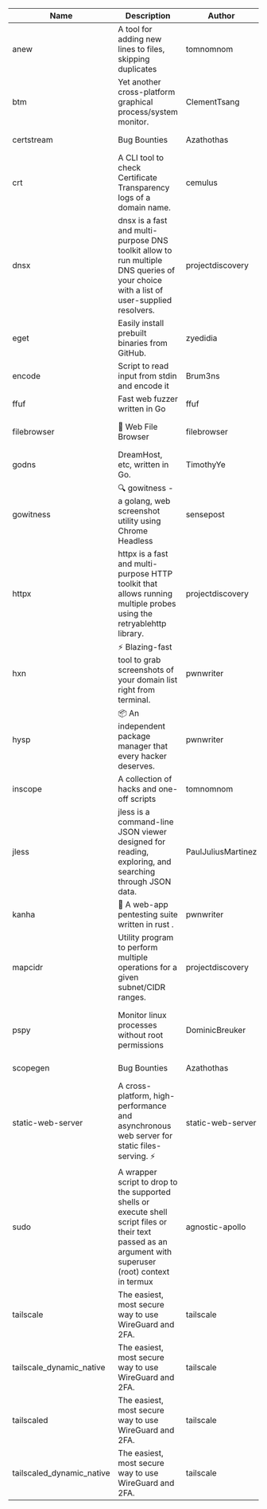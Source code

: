 | Name | Description | Author | Repository | Stars | Version | Updated | Size | SHA256SUM | B3SUM | Source | Language | License |
| ---- | ----------- | ------ | ---------- | ----- | ------- | ------- | ---- | --- | ------ | --------|-------- | ------- |
| anew | A tool for adding new lines to files, skipping duplicates | tomnomnom | [https://github.com/tomnomnom/anew](https://github.com/tomnomnom/anew) | 1102 | v0.1.1 | 2022-03-15T22:35:31Z | 1.41 MB | 4718e5922e66590f658da2add0fe0c52a6ea3b0ae22bc209d4ce190e16412a33 | 0a11837ed22b73d5c219b561e809eac2f954858abd09bdecd57e60fe51e18b55 | https://raw.githubusercontent.com/Azathothas/Toolpacks/main/aarch64_arm64_v8a_Android/anew | Go | MIT License |
| btm | Yet another cross-platform graphical process/system monitor. | ClementTsang | [https://github.com/ClementTsang/bottom](https://github.com/ClementTsang/bottom) | 8162 | 0.9.6 | 2023-08-27T01:43:44Z | 3.11 MB | b8f620274b7f437889d8658ea4f5b9205d62d28c9d11e3d41711705a18f64c08 | 5ca18f41542d6768580e2ca24ad853cb8ac3bf866b202af136cefd7343194868 | https://raw.githubusercontent.com/Azathothas/Toolpacks/main/aarch64_arm64_v8a_Android/btm | Rust | MIT License |
| certstream |  Bug Bounties | Azathothas | [https://github.com/Azathothas/Arsenal](https://github.com/Azathothas/Arsenal) | 12 | null |  | 4.54 MB | ca80cd38672190ffb0d4920bf3fd9861aebb6ad5e4b17dcf997a53cebf26714d | 3107027c14edcd4f45d3efeb71fb11ee402ecb1bdf877ae7674b6cc2915b348c | https://raw.githubusercontent.com/Azathothas/Toolpacks/main/aarch64_arm64_v8a_Android/certstream | Shell | null |
| crt | A CLI tool to check Certificate Transparency logs of a domain name. | cemulus | [https://github.com/cemulus/crt](https://github.com/cemulus/crt) | 64 | v0.1.0 | 2022-03-08T21:41:54Z | 4.63 MB | 99e5f5a106448f29faf836c5c0fe425e1d49daebf1b55f8186c0440cad63a323 | 72702898ba3e9a0c0a37ac9c832d5280c5d89ab0cfd99fd3d98cd6dc0ab303e5 | https://raw.githubusercontent.com/Azathothas/Toolpacks/main/aarch64_arm64_v8a_Android/crt | Go | Apache License 2.0 |
| dnsx | dnsx is a fast and multi-purpose DNS toolkit allow to run multiple DNS queries of your choice with a list of user-supplied resolvers. | projectdiscovery | [https://github.com/projectdiscovery/dnsx](https://github.com/projectdiscovery/dnsx) | 1818 | v1.1.6 | 2023-11-11T19:20:44Z | 25.01 MB | 0b91e2ccc52cb6f9593c8ac6e43c500d181755125f5486abce2c3da053818dda | e9ae60d6f3d80919f0de1e7e8fe38424c84141f3b9df900d68915970a31290d3 | https://raw.githubusercontent.com/Azathothas/Toolpacks/main/aarch64_arm64_v8a_Android/dnsx | Go | MIT License |
| eget | Easily install prebuilt binaries from GitHub. | zyedidia | [https://github.com/zyedidia/eget](https://github.com/zyedidia/eget) | 653 | v1.3.3 | 2023-02-22T05:15:46Z | 6.49 MB | a16898d78204396bbce070b39c3452f8be7119a83b66f3ea043ee5c84831adec | aa0585a77b6bf8a391823dd672a94fec773576815bde4ff101293ea885d98e68 | https://raw.githubusercontent.com/Azathothas/Toolpacks/main/aarch64_arm64_v8a_Android/eget | Go | MIT License |
| encode | Script to read input from stdin and encode it | Brum3ns | [https://github.com/Brum3ns/encode](https://github.com/Brum3ns/encode) | 18 | null |  | 2.49 MB | 5d4aa11cfda66bb6f30baabad268ba307ba53f0faeb764d93589ee5e3a48d1c7 | c7289704677aa9530dad20db400df3bb85e13990317e5ee0dde3800ff6e4e98c | https://raw.githubusercontent.com/Azathothas/Toolpacks/main/aarch64_arm64_v8a_Android/encode | Go | MIT License |
| ffuf | Fast web fuzzer written in Go | ffuf | [https://github.com/ffuf/ffuf](https://github.com/ffuf/ffuf) | 10701 | v2.1.0 | 2023-09-16T12:23:19Z | 8.18 MB | 7674b60ad560dece0f3a2f996c16c101edeaa5fe47210a40ae3af12401a8dd34 | 541c930a945e2a3f12143d12e0c475e2c50d3ee4e47db0cc1a145d302a625f0c | https://raw.githubusercontent.com/Azathothas/Toolpacks/main/aarch64_arm64_v8a_Android/ffuf | Go | MIT License |
| filebrowser | 📂 Web File Browser | filebrowser | [https://github.com/filebrowser/filebrowser](https://github.com/filebrowser/filebrowser) | 21989 | v2.26.0 | 2023-11-02T21:58:20Z | 13.29 MB | 84ab5d7f18206743bc1deb27a9bc45615c745daf07480df97f6357d8f6f482ba | 0439627e125d30d20504232cdf848b8c52c721622e788dfb7e2b52f26ff48a34 | https://raw.githubusercontent.com/Azathothas/Toolpacks/main/aarch64_arm64_v8a_Android/filebrowser | Go | Apache License 2.0 |
| godns |  DreamHost, etc, written in Go. | TimothyYe | [https://github.com/TimothyYe/godns](https://github.com/TimothyYe/godns) | 1384 | v3.0.4 | 2023-10-22T12:12:07Z | 11.80 MB | 845c8c2c72cdfc43dfb34e3eea9fc5f98ff4a41dcc86962e736212ecb68c089e | 98e01dc71c5f06023c3beed355504ba3d50a83f0b464c89e5fe28cd3a787cd59 | https://raw.githubusercontent.com/Azathothas/Toolpacks/main/aarch64_arm64_v8a_Android/godns | Go | Apache License 2.0 |
| gowitness | 🔍 gowitness - a golang, web screenshot utility using Chrome Headless | sensepost | [https://github.com/sensepost/gowitness](https://github.com/sensepost/gowitness) | 2498 | 2.5.1 | 2023-10-29T11:11:30Z | 25.96 MB | c1fe2c01a15091be98586f8ce0193f20e181b3ad17a1ecd9553318e0bd64324c | 59de547c2e4a8193ca0ba8e871192c6ddac4d4bead660dc61fab03e71c779795 | https://raw.githubusercontent.com/Azathothas/Toolpacks/main/aarch64_arm64_v8a_Android/gowitness | Go | GNU General Public License v3.0 |
| httpx | httpx is a fast and multi-purpose HTTP toolkit that allows running multiple probes using the retryablehttp library. | projectdiscovery | [https://github.com/projectdiscovery/httpx](https://github.com/projectdiscovery/httpx) | 6283 | v1.3.7 | 2023-11-13T07:26:10Z | 39.73 MB | cb36e6861059b00665dc2cd7decf01b5982f16b7b67eebe24747549546439aac | b2329c6f3c7b52b90078e251470fe4a79ee626efc2889619a35c0c35b8c7465c | https://raw.githubusercontent.com/Azathothas/Toolpacks/main/aarch64_arm64_v8a_Android/httpx | Go | MIT License |
| hxn | ⚡ Blazing-fast tool to grab screenshots of your domain list right from terminal. | pwnwriter | [https://github.com/pwnwriter/haylxon](https://github.com/pwnwriter/haylxon) | 348 | v0.1.9 | 2023-11-03T07:24:19Z | 6.03 MB | dfbc687a895ffd348fd622ec4981d5ebb0f424915e7ce3efc131eba898221108 | 168f821cbbceee545ce339a365f3d9f6005d0a58611ae5d42daee7654544b273 | https://raw.githubusercontent.com/Azathothas/Toolpacks/main/aarch64_arm64_v8a_Android/hxn | Rust | MIT License |
| hysp | 📦 An independent package manager that every hacker deserves. | pwnwriter | [https://github.com/pwnwriter/hysp](https://github.com/pwnwriter/hysp) | 385 | v0.1.2 | 2023-12-13T15:03:18Z | 3.26 MB | 4b30de2662f97aa26f3500cea103455e880f84f9b584270a593d3520033d2af5 | c2db1c9c0dfecc69256cd04973376754aa0f3fc1b729260d7f8e20ba6bc30f05 | https://raw.githubusercontent.com/Azathothas/Toolpacks/main/aarch64_arm64_v8a_Android/hysp | Rust | MIT License |
| inscope | A collection of hacks and one-off scripts | tomnomnom | [https://github.com/tomnomnom/hacks](https://github.com/tomnomnom/hacks) | 1959 | null |  | 1.79 MB | 508df66e05b2b015ee810902ccee63d0afa615b03e1948d9afd74d2c352ba3a6 | bb5ccc2c7c7f83c7128cd8923e04a4c2b2b1d67cb91ae74d9cfec4259416ca6a | https://raw.githubusercontent.com/Azathothas/Toolpacks/main/aarch64_arm64_v8a_Android/inscope | Go | null |
| jless | jless is a command-line JSON viewer designed for reading, exploring, and searching through JSON data. | PaulJuliusMartinez | [https://github.com/PaulJuliusMartinez/jless](https://github.com/PaulJuliusMartinez/jless) | 4295 | v0.9.0 | 2023-07-17T02:51:34Z | 1.74 MB | 7833474dcc6a493542580897949bb4b842e0f9e2e71834ee6072c469573120f5 | 56e6f82dd4b81ec33cf1d76090f6522514c0f96bb2843c12688e1979015ee859 | https://raw.githubusercontent.com/Azathothas/Toolpacks/main/aarch64_arm64_v8a_Android/jless | Rust | MIT License |
| kanha | 🦚 A web-app pentesting suite written in rust . | pwnwriter | [https://github.com/pwnwriter/kanha](https://github.com/pwnwriter/kanha) | 219 | v-v0.1.2 | 2023-10-17T16:42:52Z | 2.78 MB | d92ce5d7f396d0cd46c7766bca3aaa0351abb4cfec0279b94783eb06dfd0d303 | 6b2ed3125975891cddc8001b3ae8b6ce658ff5828a4f36e2fba36118a4d3dd34 | https://raw.githubusercontent.com/Azathothas/Toolpacks/main/aarch64_arm64_v8a_Android/kanha | Rust | MIT License |
| mapcidr | Utility program to perform multiple operations for a given subnet/CIDR ranges. | projectdiscovery | [https://github.com/projectdiscovery/mapcidr](https://github.com/projectdiscovery/mapcidr) | 870 | v1.1.16 | 2023-11-23T07:59:56Z | 22.31 MB | 5c001b102044dc5f53a222764f3fc00fcda8b91c1209070c557844a73c58dc8d | ac0953c24578629a23d090a6a0e7c7251f307915b476f0b9b7bd107e0396a271 | https://raw.githubusercontent.com/Azathothas/Toolpacks/main/aarch64_arm64_v8a_Android/mapcidr | Go | MIT License |
| pspy | Monitor linux processes without root permissions | DominicBreuker | [https://github.com/DominicBreuker/pspy](https://github.com/DominicBreuker/pspy) | 4291 | v1.2.1 | 2023-01-17T21:10:08Z | 3.48 MB | 2eb2719f451fa9956e9a55d22b37ae43d9822af0b2bbaa5b72c381c6d729e693 | 0a89754c7dd65055477d9bce25de4af447678109bdb818c2b950f7b19c792df4 | https://raw.githubusercontent.com/Azathothas/Toolpacks/main/aarch64_arm64_v8a_Android/pspy | Go | GNU General Public License v3.0 |
| scopegen |  Bug Bounties | Azathothas | [https://github.com/Azathothas/Arsenal](https://github.com/Azathothas/Arsenal) | 12 | null |  | 1.54 MB | 0925542a8e45db109a92db6d2d145eb8a5e89884cbb5984f85409b6f1974738a | 328f12ae6c7120b1603add5e18a761de2cb30f9a39a92e07baf68c64be09d753 | https://raw.githubusercontent.com/Azathothas/Toolpacks/main/aarch64_arm64_v8a_Android/scopegen | Shell | null |
| static-web-server | A cross-platform, high-performance and asynchronous web server for static files-serving. ⚡ | static-web-server | [https://github.com/static-web-server/static-web-server](https://github.com/static-web-server/static-web-server) | 957 | v2.24.2 | 2023-12-28T17:38:30Z | 6.44 MB | b91c0be5c541d063ef553aeac152f2c553a22bfd26e1d9da736e4bcd6c3299d5 | b81d7d2f8f24eccd2eb58d3ed59d3fdae47075101c03e692c53ac2b4eb5023f5 | https://raw.githubusercontent.com/Azathothas/Toolpacks/main/aarch64_arm64_v8a_Android/static-web-server | Rust | Apache License 2.0 |
| sudo | A wrapper script to drop to the supported shells or execute shell script files or their text passed as an argument with superuser (root) context in termux | agnostic-apollo | [https://github.com/agnostic-apollo/sudo](https://github.com/agnostic-apollo/sudo) | 63 | v0.2.0 | 2021-04-10T21:03:11Z | 0.24 MB | 9e56787b3ca489a9eb9e3a64f54944aa92c728d18576972ef7ef6bb10ca6462c | 261a7ec6cf5ed2fbc82f8128f2583eda7faeb8939b9e08143046f0b046e504ae | https://raw.githubusercontent.com/Azathothas/Toolpacks/main/aarch64_arm64_v8a_Android/sudo | Shell | MIT License |
| tailscale | The easiest, most secure way to use WireGuard and 2FA. | tailscale | [https://github.com/tailscale/tailscale](https://github.com/tailscale/tailscale) | 14780 | v1.56.1 | 2023-12-15T19:44:23Z | 10.42 MB | a114fc9064192e1eddbf0cec8ca95ff342df0b2ae717a6f9c628387ed6451c98 | 0887795552cff90cfd0844694b6c3a87024d97fae58c9a5ce8f7d806eaf923ce | https://raw.githubusercontent.com/Azathothas/Toolpacks/main/aarch64_arm64_v8a_Android/tailscale | Go | BSD 3-Clause New or Revised License |
| tailscale_dynamic_native | The easiest, most secure way to use WireGuard and 2FA. | tailscale | [https://github.com/tailscale/tailscale](https://github.com/tailscale/tailscale) | 14780 | v1.56.1 | 2023-12-15T19:44:23Z | 10.69 MB | 962f04fabf917728de07d7459b77b528c56033aa6e4f14b9474ea2d7b4903634 | f63b7a215b4d4e7a0128850d114396ef86aff9479a50ed840bebf6e2a1971b2e | https://raw.githubusercontent.com/Azathothas/Toolpacks/main/aarch64_arm64_v8a_Android/tailscale_dynamic_native | Go | BSD 3-Clause New or Revised License |
| tailscaled | The easiest, most secure way to use WireGuard and 2FA. | tailscale | [https://github.com/tailscale/tailscale](https://github.com/tailscale/tailscale) | 14780 | v1.56.1 | 2023-12-15T19:44:23Z | 28.10 MB | 0340d673d4d2dcb8101c0bbfae2b4e3077626b9c48d4b930a2703a7b94029e77 | 8b556ab47194a3898393c5032987574b325777ecc36faf4dc4fdb34a52b98e2e | https://raw.githubusercontent.com/Azathothas/Toolpacks/main/aarch64_arm64_v8a_Android/tailscaled | Go | BSD 3-Clause New or Revised License |
| tailscaled_dynamic_native | The easiest, most secure way to use WireGuard and 2FA. | tailscale | [https://github.com/tailscale/tailscale](https://github.com/tailscale/tailscale) | 14780 | v1.56.1 | 2023-12-15T19:44:23Z | 29.86 MB | fba88ce7e55c151206062900184f64aaf8bb0e3023c1215996a805bd3432f48f | 6a2d17bee1cfddbcc844b2737cddbae34d8f43228f6a943d59786c61c057f823 | https://raw.githubusercontent.com/Azathothas/Toolpacks/main/aarch64_arm64_v8a_Android/tailscaled_dynamic_native | Go | BSD 3-Clause New or Revised License |
